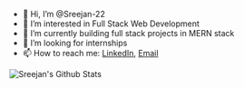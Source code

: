 - 👋 Hi, I’m @Sreejan-22
- 👀 I’m interested in Full Stack Web Development
- 🌱 I’m currently building full stack projects in MERN stack
- 💞️ I’m looking for internships
- 📫 How to reach me: [LinkedIn](www.linkedin.com/in/sreejanchaudhury17a9a1164), [Email](mailto:sreejan147@gmail.com)



<img align="left" alt="Sreejan's Github Stats" src="https://github-readme-stats.vercel.app/api?username=Sreejan-22&show_icons=true&hide_border=true">
<!---
Sreejan-22/Sreejan-22 is a ✨ special ✨ repository because its `README.md` (this file) appears on your GitHub profile.
You can click the Preview link to take a look at your changes.
--->
